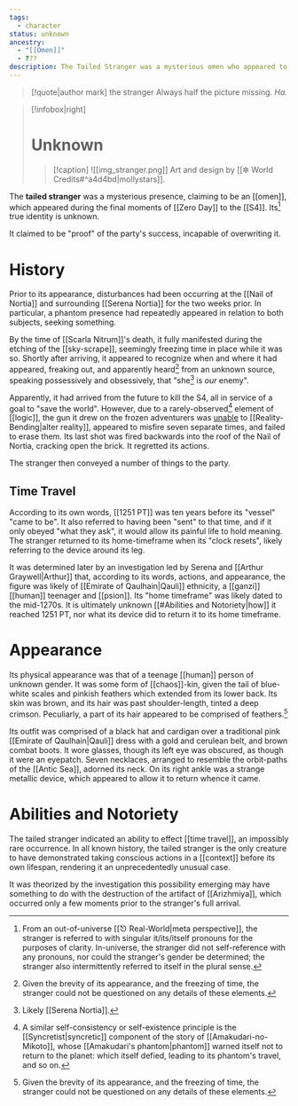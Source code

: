 ```yaml
---
tags:
  - character
status: unknown
ancestry:
  - "[[Omen]]"
  - ???
description: The Tailed Stranger was a mysterious omen who appeared to the S4 on Zero Day.
---
```

>[!quote|author mark] the stranger
>Always half the picture missing. *Ha.*

>[!infobox|right]
># Unknown
>>[!caption]
>>![[img_stranger.png]]
>>Art and design by [[✼ World Credits#^a4d4bd|mollystars]].

The **tailed stranger** was a mysterious presence, claiming to be an [[omen]], which appeared during the final moments of [[Zero Day]] to the [[S4]]. Its[^1] true identity is unknown.

It claimed to be "proof" of the party's success, incapable of overwriting it.


# History
Prior to its appearance, disturbances had been occurring at the [[Nail of Nortia]] and surrounding [[Serena Nortia]] for the two weeks prior. In particular, a phantom presence had repeatedly appeared in relation to both subjects, seeking something.

By the time of [[Scarla Nitrum]]'s death, it fully manifested during the etching of the [[sky-scrape]], seemingly freezing time in place while it was so. Shortly after arriving, it appeared to recognize when and where it had appeared, freaking out, and apparently heard[^2] from an unknown source, speaking possessively and obsessively, that "she[^3] is *our* enemy".

Apparently, it had arrived from the future to kill the S4, all in service of a goal to "save the world". However, due to a rarely-observed[^4] element of [[logic]], the gun it drew on the frozen adventurers was [unable](https://en.wikipedia.org/wiki/Chronology_protection_conjecture) to [[Reality-Bending|alter reality]], appeared to misfire seven separate times, and failed to erase them. Its last shot was fired backwards into the roof of the Nail of Nortia, cracking open the brick. It regretted its actions.

The stranger then conveyed a number of things to the party.

## Time Travel
According to its own words, [[1251 PT]] was ten years before its "vessel" "came to be". It also referred to having been "sent" to that time, and if it only obeyed "what they ask", it would allow its painful life to hold meaning. The stranger returned to its home-timeframe when its "clock resets", likely referring to the device around its leg. 

It was determined later by an investigation led by Serena and [[Arthur Graywell|Arthur]] that, according to its words, actions, and appearance, the figure was likely of [[Emirate of Qaulhain|Qauli]] ethnicity, a [[ganzi]] [[human]] teenager and [[psion]]. Its "home timeframe" was likely dated to the mid-1270s. It is ultimately unknown [[#Abilities and Notoriety|how]] it reached 1251 PT, nor what its device did to return it to its home timeframe.


# Appearance
Its physical appearance was that of a teenage [[human]] person of unknown gender. It was some form of [[chaos]]-kin, given the tail of blue-white scales and pinkish feathers which extended from its lower back. Its skin was brown, and its hair was past shoulder-length, tinted a deep crimson. Peculiarly, a part of its hair appeared to be comprised of feathers.[^2]

Its outfit was comprised of a black hat and cardigan over a traditional pink [[Emirate of Qaulhain|Qauli]] dress with a gold and cerulean belt, and brown combat boots. It wore glasses, though its left eye was obscured, as though it were an eyepatch. Seven necklaces, arranged to resemble the orbit-paths of the [[Antic Sea]], adorned its neck. On its right ankle was a strange metallic device, which appeared to allow it to return whence it came.

# Abilities and Notoriety
The tailed stranger indicated an ability to effect [[time travel]], an impossibly rare occurrence. In all known history, the tailed stranger is the only creature to have demonstrated taking conscious actions in a [[context]] before its own lifespan, rendering it an unprecedentedly unusual case. 

It was theorized by the investigation this possibility emerging may have something to do with the destruction of the artifact of [[Arizhmiya]], which occurred only a few moments prior to the stranger's full arrival.


[^1]: From an out-of-universe [[⎋ Real-World|meta perspective]], the stranger is referred to with singular it/its/itself pronouns for the purposes of clarity. In-universe, the stranger did not self-reference with any pronouns, nor could the stranger's gender be determined; the stranger also intermittently referred to itself in the plural sense.
[^2]: Given the brevity of its appearance, and the freezing of time, the stranger could not be questioned on any details of these elements.
[^3]: Likely [[Serena Nortia]].
[^4]: A similar self-consistency or self-existence principle is the [[Syncretist|syncretic]] component of the story of [[Amakudari-no-Mikoto]], whose [[Amakudari's phantom|phantom]] warned itself not to return to the planet: which itself defied, leading to its phantom's travel, and so on. 